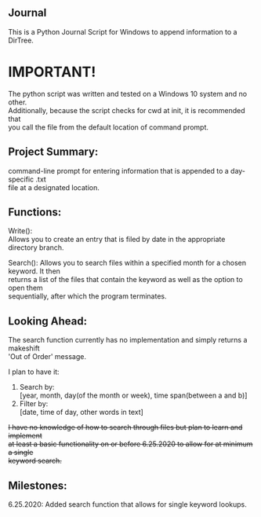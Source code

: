 ## Journal
This is a Python Journal Script for Windows to append information to a DirTree.

# IMPORTANT!
The python script was written and tested on a Windows 10 system and no other. \
Additionally, because the script checks for cwd at init, it is recommended that \
you call the file from the default location of command prompt. 

## Project Summary:
 command-line prompt for entering information that is appended to a day-specific .txt\
 file at a designated location.
 
## Functions:
Write():\
 Allows you to create an entry that is filed by date in the appropriate directory branch.

Search():
 Allows you to search files within a specified month for a chosen keyword. It then \
 returns a list of the files that contain the keyword as well as the option to open them \
 sequentially, after which the program terminates. 

## Looking Ahead:
The search function currently has no implementation and simply returns a makeshift \
'Out of Order' message. 

I plan to have it:
1. Search by:\
   [year, month, day(of the month or week), time span(between a and b)]
2. Filter by:\
   [date, time of day, other words in text]
   
~~I have no knowledge of how to search through files but plan to learn and implement \
at least a basic functionality on or before 6.25.2020 to allow for at minimum a single \
keyword search.~~

## Milestones: 
6.25.2020: Added search function that allows for single keyword lookups. 



